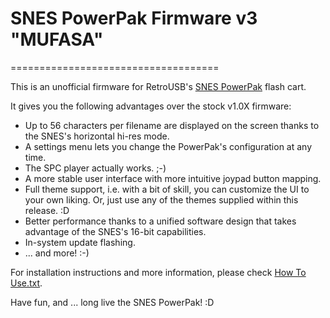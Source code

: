 # SNES PowerPak Firmware v3 "MUFASA"
====================================

This is an unofficial firmware for RetroUSB's [SNES PowerPak](http://www.retrousb.com/product_info.php?cPath=24&products_id=84) flash cart.

It gives you the following advantages over the stock v1.0X firmware:
* Up to 56 characters per filename are displayed on the screen thanks to the SNES's horizontal hi-res mode.
* A settings menu lets you change the PowerPak's configuration at any time.
* The SPC player actually works. ;-)
* A more stable user interface with more intuitive joypad button mapping.
* Full theme support, i.e. with a bit of skill, you can customize the UI to your own liking. Or, just use any of the themes supplied within this release. :D
* Better performance thanks to a unified software design that takes advantage of the SNES's 16-bit capabilities.
* In-system update flashing.
* ... and more! :-)

For installation instructions and more information, please check [How To Use.txt](https://github.com/Ramsis-SNES/snes-powerpak-firmware-v3/blob/master/How%20To%20Use.txt).

Have fun, and ... long live the SNES PowerPak! :D
